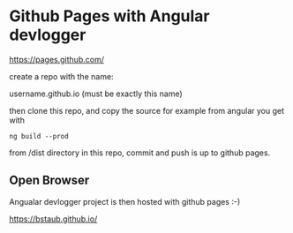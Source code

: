 # Github Pages with Angular devlogger

https://pages.github.com/

create a repo with the name:

username.github.io (must be exactly this name)

then clone this repo, and copy the source for example from angular you get with

```
ng build --prod
```

from /dist directory in this repo, commit and push is up to github pages.

## Open Browser
Angualar devlogger project is then hosted with github pages :-)

https://bstaub.github.io/
